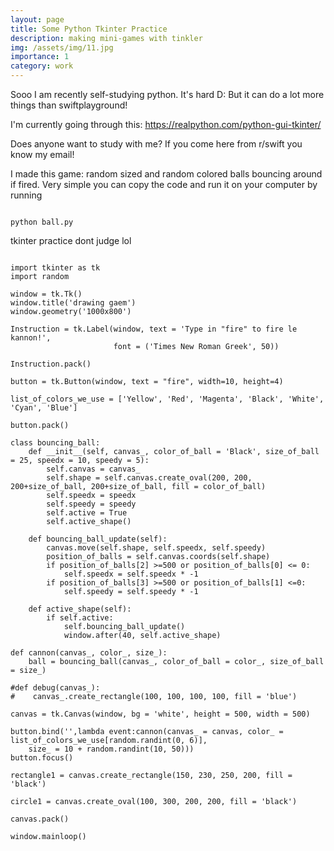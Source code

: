 ```yaml
---
layout: page
title: Some Python Tkinter Practice
description: making mini-games with tinkler
img: /assets/img/11.jpg
importance: 1
category: work
---
```


Sooo I am recently self-studying python. It's hard D: But it can do a lot more things than swiftplayground!

I'm currently going through this: https://realpython.com/python-gui-tkinter/ 

Does anyone want to study with me? If you come here from r/swift you know my email!

I made this game: random sized and random colored balls bouncing around if fired. Very simple you can copy the code and run it on your computer by running

<pre><code>
python ball.py
</code></pre>

tkinter practice dont judge lol

<div class="row">
    <div class="col-sm mt-3 mt-md-0">
        <img class="img-fluid rounded z-depth-1" src="{{ '/assets/img/fireball.png' | relative_url }}" alt="" title="example image"/>
    </div>
</div>
<div class="caption">
   
</div>

<pre><code>import tkinter as tk
import random

window = tk.Tk()
window.title('drawing gaem')
window.geometry('1000x800')

Instruction = tk.Label(window, text = 'Type in "fire" to fire le kannon!',
                       font = ('Times New Roman Greek', 50))

Instruction.pack()

button = tk.Button(window, text = "fire", width=10, height=4)

list_of_colors_we_use = ['Yellow', 'Red', 'Magenta', 'Black', 'White', 'Cyan', 'Blue']

button.pack()

class bouncing_ball:
    def __init__(self, canvas_, color_of_ball = 'Black', size_of_ball = 25, speedx = 10, speedy = 5):
        self.canvas = canvas_
        self.shape = self.canvas.create_oval(200, 200, 200+size_of_ball, 200+size_of_ball, fill = color_of_ball)
        self.speedx = speedx
        self.speedy = speedy
        self.active = True
        self.active_shape()

    def bouncing_ball_update(self):
        canvas.move(self.shape, self.speedx, self.speedy)
        position_of_balls = self.canvas.coords(self.shape)
        if position_of_balls[2] >=500 or position_of_balls[0] <= 0:
            self.speedx = self.speedx * -1
        if position_of_balls[3] >=500 or position_of_balls[1] <=0:
            self.speedy = self.speedy * -1
        
    def active_shape(self):
        if self.active:
            self.bouncing_ball_update()
            window.after(40, self.active_shape)

def cannon(canvas_, color_, size_):
    ball = bouncing_ball(canvas_, color_of_ball = color_, size_of_ball = size_)

#def debug(canvas_):
#    canvas_.create_rectangle(100, 100, 100, 100, fill = 'blue')

canvas = tk.Canvas(window, bg = 'white', height = 500, width = 500)

button.bind('<Button-1>',lambda event:cannon(canvas_ = canvas, color_ = list_of_colors_we_use[random.randint(0, 6)], 
    size_ = 10 + random.randint(10, 50)))
button.focus()

rectangle1 = canvas.create_rectangle(150, 230, 250, 200, fill = 'black')

circle1 = canvas.create_oval(100, 300, 200, 200, fill = 'black')

canvas.pack()

window.mainloop()
</code></pre>
